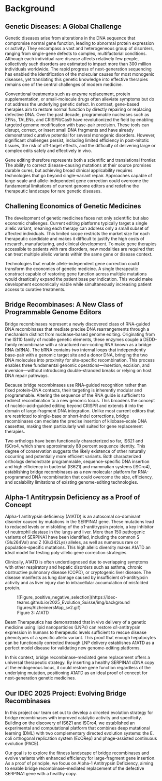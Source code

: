 # Background

## Genetic Diseases: A Global Challenge

Genetic diseases arise from alterations in the DNA sequence that compromise normal gene function, leading to abnormal protein expression or activity. They encompass a vast and heterogeneous group of disorders, ranging from single-gene defects to complex, multifactorial conditions. Although each individual rare disease affects relatively few people, collectively such disorders are estimated to impact more than 300 million individuals worldwide. The rapid progress of next-generation sequencing has enabled the identification of the molecular causes for most monogenic diseases, yet translating this genetic knowledge into effective therapies remains one of the central challenges of modern medicine.

Conventional treatments such as enzyme replacement, protein supplementation, or small-molecule drugs often alleviate symptoms but do not address the underlying genetic defect. In contrast, gene-based therapies aim to restore normal function by directly repairing or replacing defective DNA. Over the past decade, programmable nucleases such as ZFNs, TALENs, and CRISPR/Cas9 have revolutionized the field by enabling targeted genome modification with base-pair precision. These tools can disrupt, correct, or insert small DNA fragments and have already demonstrated curative potential for several monogenic disorders. However, significant challenges persist, including limited efficiency in post-mitotic tissues, the risk of off-target effects, and the difficulty of delivering large or complex edits safely and effectively in vivo.

Gene editing therefore represents both a scientific and translational frontier. The ability to correct disease-causing mutations at their source promises durable cures, but achieving broad clinical applicability requires technologies that go beyond single-variant repair. Approaches capable of large-scale and allele-independent gene correction could overcome the fundamental limitations of current genome editors and redefine the therapeutic landscape for rare genetic diseases.

## Challening Economics of Genetic Medicines 
The development of genetic medicines faces not only scientific but also economic challenges. Current editing platforms typically target a single allelic variant, meaning each therapy can address only a small subset of affected individuals. This limited scope restricts the market size for each therapeutic candidate and makes it difficult to justify the high costs of research, manufacturing, and clinical development. To make gene therapies accessible to patients with rare disorders, new modalities are required that can treat multiple allelic variants within the same gene or disease context.

Technologies that enable allele-independent gene correction could transform the economics of genetic medicine. A single therapeutic construct capable of restoring gene function across multiple mutations would drastically expand the patient base per indication. This would make development economically viable while simultaneously increasing patient access to curative treatments.

## Bridge Recombinases: A New Class of Programmable Genome Editors

Bridge recombinases represent a newly discovered class of RNA-guided DNA recombinases that mediate precise DNA rearrangements through a mechanism distinct from nuclease-based genome editing. Originating from the IS110 family of mobile genetic elements, these enzymes couple a DEDD-family recombinase with a structured non-coding RNA known as a bridge RNA (bRNA). The bRNA contains two internal loops that independently base-pair with a genomic target site and a donor DNA, bringing the two DNA molecules into proximity for site-specific recombination. This process enables three fundamental genomic operations—insertion, excision, and inversion—without introducing double-stranded breaks or relying on host DNA repair pathways.

Because bridge recombinases use RNA-guided recognition rather than fixed protein–DNA contacts, their targeting is inherently modular and programmable. Altering the sequence of the RNA guide is sufficient to redirect recombination to a new genomic locus. This broadens the concept of nucleic-acid-guided editing beyond CRISPR and extends it into the domain of large-fragment DNA integration. Unlike most current editors that are restricted to single-base or short-indel corrections, bridge recombinases can mediate the precise insertion of kilobase-scale DNA cassettes, making them particularly well suited for gene replacement therapies.

Two orthologs have been functionally characterized so far, IS621 and ISCro4, which share approximately 88 percent sequence identity. This degree of conservation suggests the likely existence of other naturally occurring and potentially more efficient variants. Both characterized orthologs demonstrate programmable, sequence-specific DNA insertion and high efficiency in bacterial (IS621) and mammalian systems (ISCro4), establishing bridge recombinases as a new molecular platform for RNA-programmed DNA recombination that could overcome the size, efficiency, and scalability limitations of existing genome-editing technologies.

## Alpha-1 Antitrypsin Deficiency as a Proof of Concept

Alpha-1 antitrypsin deficiency (A1ATD) is an autosomal co-dominant disorder caused by mutations in the SERPINA1 gene. These mutations lead to reduced levels or misfolding of the α1-antitrypsin protein, a key inhibitor of neutrophil elastase in the lungs and liver. More than 150 pathogenic variants of SERPINA1 have been identified, including the common S (Glu264Val) and Z (Glu342Lys) alleles, as well as numerous rare or population-specific mutations. This high allelic diversity makes A1ATD an ideal model for testing poly-allelic gene correction strategies.

Clinically, A1ATD is often underdiagnosed due to overlapping symptoms with other respiratory and hepatic disorders such as asthma, chronic obstructive pulmonary disease (COPD), or cryptogenic liver disease. The disease manifests as lung damage caused by insufficient α1-antitrypsin activity and as liver injury due to intracellular accumulation of misfolded protein.

<figure markdown>
![Figure_positive_negative_selection](https://idec-teams.github.io/2025_Evolution_Suisse/img/background figures/AlzheimersMap_sv2.gif)
<figcaption> Figure 3: A1ATD
</figcaption>
</figure>

Beam Therapeutics has demonstrated that in vivo delivery of a genetic medicine using lipid nanoparticles (LNPs) can restore α1-antitrypsin expression in humans to therapeutic levels sufficient to rescue disease phenotypes of a specific allelic variant. This proof that enough hepatocytes can be functionally corrected through LNP delivery establishes A1ATD as a perfect model disease for validating new genome-editing platforms.

In this context, bridge recombinase–mediated gene replacement offers a universal therapeutic strategy. By inserting a healthy SERPINA1 cDNA copy at the endogenous locus, it could restore gene function regardless of the underlying mutation, positioning A1ATD as an ideal proof of concept for next-generation genetic medicines.

## Our IDEC 2025 Project: Evolving Bridge Recombinases

In this project our team set out to develop a dirceted evolution strategy for bridge recombinases with improved catalytic activity and specificity. Building on the discovery of IS621 and ISCro4, we established an experimental and computational platform that combines deep mutational learning (DML) with two complementary directed evolution systems: the E. coli orthogonal replication system (EcORep) and phage-assisted continuous evolution (PACE). 

Our goal is to explore the fitness landscape of bridge recombinases and evolve variants with enhanced efficiency for large-fragment gene insertion. As a proof of principle, we focus on Alpha-1 Antitrypsin Deficiency, aiming to enable bridge recombinase–mediated replacement of the defective SERPINA1 gene with a healthy copy. 
